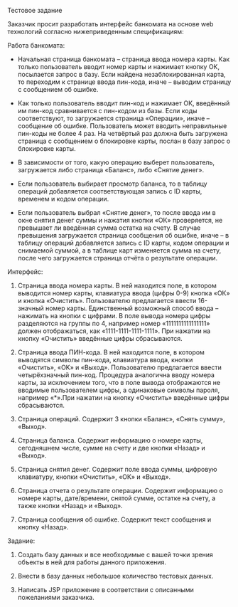 Тестовое задание


Заказчик просит разработать интерфейс банкомата на основе web технологий согласно нижеприведенным спецификациям:

Работа банкомата:

* Начальная страница банкомата – страница ввода номера карты. Как только пользователь вводит номер карты и нажимает кнопку ОК, посылается запрос в базу. Если найдена незаблокированная карта, то переходим к странице ввода пин-кода, иначе – выводим страницу с сообщением об ошибке.

* Как только пользователь вводит пин-код и нажимает ОК, введённый им пин-код сравнивается с пин-кодом из базы. Если коды соответствуют, то загружается страница «Операции», иначе – сообщение об ошибке. Пользователь может вводить неправильные пин-коды не более 4 раз. На четвёртый раз должна быть загружена страница с сообщением о блокировке карты, послан в базу запрос о блокировке карты.

* В зависимости от того, какую операцию выберет пользователь, загружается либо страница «Баланс», либо «Снятие денег».

* Если пользователь выбирает просмотр баланса, то в таблицу операций добавляется соответствующая запись с ID карты, временем и кодом операции.

* Если пользователь выбрал «Снятие денег», то после ввода им в окне снятия денег суммы и нажатия кнопки «ОК» проверяется, не превышает ли введённая сумма остатка на счету. В случае превышения загружается страница сообщения об ошибке, иначе – в таблицу операций добавляется запись с ID карты, кодом операции и снимаемой суммой, а в таблице карт изменяется сумма на счету, после чего загружается страница отчёта о результате операции.

Интерфейс:

1) Страница ввода номера карты. В ней находится поле, в котором выводится номер карты, клавиатура ввода (цифры 0-9) кнопка «ОК» и кнопка «Очистить». Пользователю предлагается ввести 16-значный номер карты. Единственный возможный способ ввода – нажимать на кнопки с цифрами. В поле вывода номера цифры разделяются на группы по 4, например номер «1111111111111111» должен отображаться, как «1111-1111-1111-1111». При нажатии на кнопку «Очистить» введённые цифры сбрасываются.

2) Страница ввода ПИН-кода. В ней находится поле, в котором выводятся символы пин-кода, клавиатура ввода, кнопки «Очистить», «OK» и «Выход». Пользователю предлагается ввести четырёхзначный пин-код. Процедура аналогична вводу номера карты, за исключением того, что в поле вывода отображаются не вводимые пользователем цифры, а одинаковые символы пароля, например «*».При нажатии на кнопку «Очистить» введённые цифры сбрасываются.

3) Страница операций. Содержит 3 кнопки «Баланс», «Снять сумму», «Выход».

4) Страница баланса. Содержит информацию о номере карты, сегодняшнем числе, сумме на счету и две кнопки «Назад» и «Выход».

5) Страница снятия денег. Содержит поле ввода суммы, цифровую клавиатуру, кнопки «Очистить», «ОК» и «Выход».

6) Страница отчета о результате операции. Содержит информацию о номере карты, дате/времени, снятой сумме, остатке на счету, а также кнопки «Назад» и «Выход».

7) Страница сообщения об ошибке. Содержит текст сообщения и кнопку «Назад».


Задание:


1) Создать базу данных и все необходимые с вашей точки зрения объекты в ней для работы данного приложения.

2) Внести в базу данных небольшое количество тестовых данных.

3) Написать JSP приложение в соответствии с описанными пожеланиями заказчика.